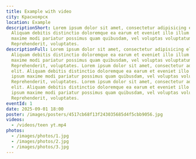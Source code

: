 ```yaml
---
title: Example with video
city: Красноярск
location: Example
descriptionShort: Lorem ipsum dolor sit amet, consectetur adipisicing elit.
  Aliquam debitis distinctio doloremque ea earum et eveniet illo illum ipsum
  maxime modi pariatur possimus quam quibusdam, vel voluptas voluptatum!
  Reprehenderit, voluptates.
descriptionFull: Lorem ipsum dolor sit amet, consectetur adipisicing elit.
  Aliquam debitis distinctio doloremque ea earum et eveniet illo illum ipsum
  maxime modi pariatur possimus quam quibusdam, vel voluptas voluptatum!
  Reprehenderit, voluptates. Lorem ipsum dolor sit amet, consectetur adipisicing
  elit. Aliquam debitis distinctio doloremque ea earum et eveniet illo illum
  ipsum maxime modi pariatur possimus quam quibusdam, vel voluptas voluptatum!
  Reprehenderit, voluptates. Lorem ipsum dolor sit amet, consectetur adipisicing
  elit. Aliquam debitis distinctio doloremque ea earum et eveniet illo illum
  ipsum maxime modi pariatur possimus quam quibusdam, vel voluptas voluptatum!
  Reprehenderit, voluptates.
eventId: 1
date: 2025-09-01 18:00
poster: /images/posters/4517cb68f13f243035685d4f5cbb9056.jpg
videos:
  - /videos/teen yt.mp4
photos:
  - /images/photos/1.jpg
  - /images/photos/2.jpg
  - /images/photos/3.jpg
---
```

